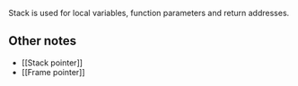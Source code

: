 Stack is used for local variables, function parameters and return addresses.

## Other notes

- [[Stack pointer]]
- [[Frame pointer]]